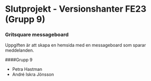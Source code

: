 # Slutprojekt - Versionshanter FE23 (Grupp 9)
### Gritsquare messageboard

Uppgiften är att skapa en hemsida med en messageboard som sparar meddelanden.

####Grupp 9
* Petra Hastman
* André Iskra Jönsson

